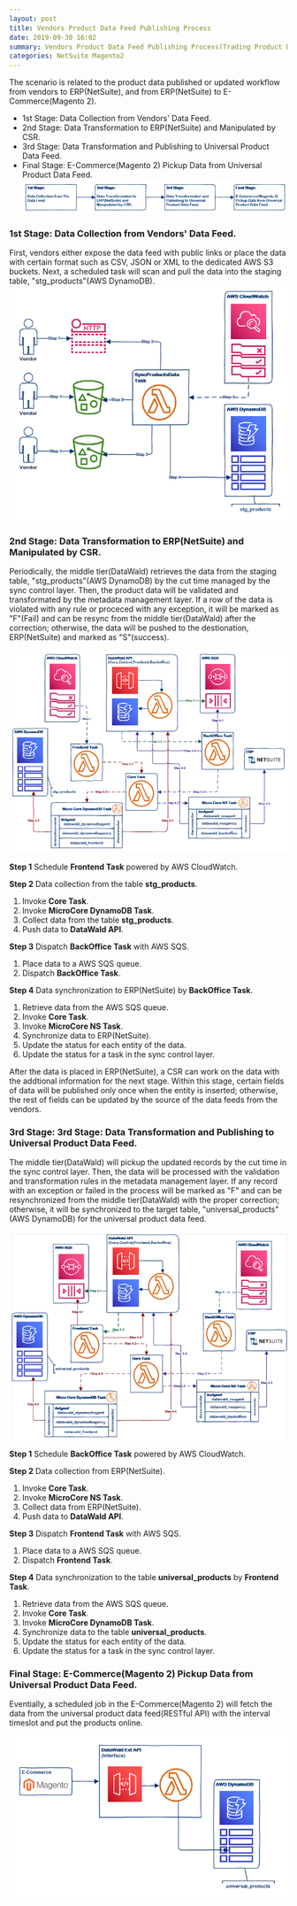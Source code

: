 ```yaml
---
layout: post
title: Vendors Product Data Feed Publishing Process
date: 2019-09-30 16:02
summary: Vendors Product Data Feed Publishing Process(Trading Product Data Service, Universal Product Data Feed).
categories: NetSuite Magento2
---
```


The scenario is related to the product data published or updated workflow from vendors to ERP(NetSuite), and from ERP(NetSuite) to E-Commerce(Magento 2).
* 1st Stage: Data Collection from Vendors' Data Feed.  
* 2nd Stage: Data Transformation to ERP(NetSuite) and Manipulated by CSR. 
* 3rd Stage: Data Transformation and Publishing to Universal Product Data Feed.
* Final Stage: E-Commerce(Magento 2) Pickup Data from Universal Product Data Feed.  
![Stages](/images/2019-10-02_13-51-03.png)

### 1st Stage: Data Collection from Vendors' Data Feed.
First, vendors either expose the data feed with public links or place the data with certain format such as CSV, JSON or XML to the dedicated AWS S3 buckets.  Next, a scheduled task will scan and pull the data into the staging table, "stg_products"(AWS DynamoDB). 
![1st Stage](/images/2019-10-02_13-51-24.png)

### 2nd Stage: Data Transformation to ERP(NetSuite) and Manipulated by CSR.
Periodically, the middle tier(DataWald) retrieves the data from the staging table, "stg_products"(AWS DynamoDB) by the cut time managed by the sync control layer.  Then, the product data will be validated and transformated by the metadata management layer.  If a row of the data is violated with any rule or proceced with any exception, it will be marked as "F"(Fail) and can be resync from the middle tier(DataWald) after the correction; otherwise, the data will be pushed to the destionation, ERP(NetSuite) and marked as "S"(success). 

![2nd Stage](/images/2019-10-02_13-52-03.png)

**Step 1** Schedule **Frontend Task** powered by AWS CloudWatch.

**Step 2** Data collection from the table **stg_products**.
1. Invoke **Core Task**.
2. Invoke **MicroCore DynamoDB Task**.
3. Collect data from the table **stg_products**.
4. Push data to **DataWald API**.  

**Step 3** Dispatch **BackOffice Task** with AWS SQS.
1. Place data to a AWS SQS queue.
2. Dispatch **BackOffice Task**.

**Step 4** Data synchronization to ERP(NetSuite) by **BackOffice Task**.
1. Retrieve data from the AWS SQS queue.
2. Invoke **Core Task**.
3. Invoke **MicroCore NS Task**.
4. Synchronize data to ERP(NetSuite).
5. Update the status for each entity of the data.
6. Update the status for a task in the sync control layer.

After the data is placed in ERP(NetSuite), a CSR can work on the data with the addtional information for the next stage.  Within this stage, certain fields of data will be published only once when the entity is inserted; otherwise, the rest of fields can be updated by the source of the data feeds from the vendors.

### 3rd Stage: 3rd Stage: Data Transformation and Publishing to Universal Product Data Feed.
The middle tier(DataWald) will pickup the updated records by the cut time in the sync control layer.  Then, the data will be processed with the validation and transformation rules in the metadata management layer.  If any record with an exception or failed in the process will be marked as "F" and can be resynchronized from the middle tier(DataWald) with the proper correction; otherwise, it will be synchronized to the target table, "universal_products"(AWS DynamoDB) for the universal product data feed.

![3rd Stage](/images/2019-10-02_13-52-29.png)

**Step 1** Schedule **BackOffice Task** powered by AWS CloudWatch.

**Step 2** Data collection from ERP(NetSuite).
1. Invoke **Core Task**.
2. Invoke **MicroCore NS Task**.
3. Collect data from ERP(NetSuite).
4. Push data to **DataWald API**.  

**Step 3** Dispatch **Frontend Task** with AWS SQS.
1. Place data to a AWS SQS queue.
2. Dispatch **Frontend Task**.

**Step 4** Data synchronization to the table **universal_products** by **Frontend Task**.
1. Retrieve data from the AWS SQS queue.
2. Invoke **Core Task**.
3. Invoke **MicroCore DynamoDB Task**.
4. Synchronize data to the table **universal_products**.
5. Update the status for each entity of the data.
6. Update the status for a task in the sync control layer.

### Final Stage: E-Commerce(Magento 2) Pickup Data from Universal Product Data Feed.
Eventially, a scheduled job in the E-Commerce(Magento 2) will fetch the data from the universal product data feed(RESTful API) with the interval timeslot and put the products online.

![Final Stage](/images/2019-10-02_13-52-47.png)
